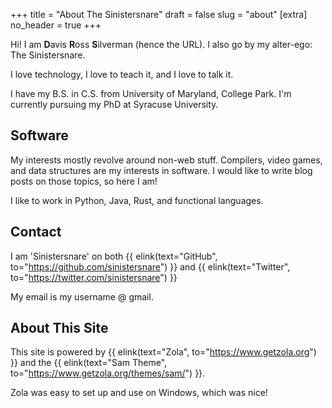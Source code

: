 +++
title = "About The Sinistersnare"
draft = false
slug = "about"
[extra]
no_header = true
+++

Hi! I am <strong>D</strong>avis <strong>R</strong>oss <strong>S</strong>ilverman (hence the URL).
I also go by my alter-ego: The Sinistersnare.

I love technology, I love to teach it, and I love to talk it.

I have my B.S. in C.S. from University of Maryland, College Park. I'm currently pursuing my PhD
at Syracuse University.

## Software ##

My interests mostly revolve around non-web stuff. Compilers, video games, and data structures are my interests in software.
I would like to write blog posts on those topics, so here I am!

I like to work in Python, Java, Rust, and functional languages.

## Contact ##

I am 'Sinistersnare' on both {{ elink(text="GitHub", to="https://github.com/sinistersnare") }} and {{ elink(text="Twitter", to="https://twitter.com/sinistersnare") }}

My email is my username @ gmail.

## About This Site ##

This site is powered by {{ elink(text="Zola", to="https://www.getzola.org") }} and the {{ elink(text="Sam Theme", to="https://www.getzola.org/themes/sam/") }}.

Zola was easy to set up and use on Windows, which was nice!
